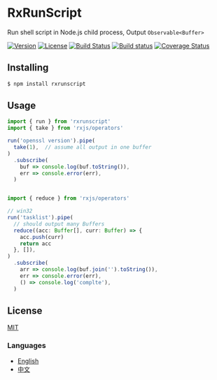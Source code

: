 # RxRunScript
Run shell script in Node.js child process, Output `Observable<Buffer>`

[![Version](https://img.shields.io/npm/v/rxrunscript.svg)](https://www.npmjs.com/package/rxrunscript)
[![License](https://img.shields.io/badge/license-MIT-blue.svg)](https://opensource.org/licenses/MIT)
[![Build Status](https://travis-ci.org/waitingsong/rxrunscript.svg?branch=master)](https://travis-ci.org/waitingsong/rxrunscript)
[![Build status](https://ci.appveyor.com/api/projects/status/v5jt9imw2519nsax/branch/master?svg=true)](https://ci.appveyor.com/project/waitingsong/rxrunscript/branch/master)
[![Coverage Status](https://coveralls.io/repos/github/waitingsong/node-myca/badge.svg?branch=master)](https://coveralls.io/github/waitingsong/rxrunscript?branch=master)




## Installing
```bash
$ npm install rxrunscript
```

## Usage
```ts
import { run } from 'rxrunscript'
import { take } from 'rxjs/operators'

run('openssl version').pipe(
  take(1),  // assume all output in one buffer
)
  .subscribe(
    buf => console.log(buf.toString()), 
    err => console.error(err),
  ) 


import { reduce } from 'rxjs/operators'

// win32
run('tasklist').pipe(
  // should output many Buffers
  reduce((acc: Buffer[], curr: Buffer) => {
    acc.push(curr)
    return acc
  }, []),
)
  .subscribe(
    arr => console.log(buf.join('').toString()),
    err => console.error(err),
    () => console.log('complte'),
  )

```


## License
[MIT](LICENSE)


### Languages
- [English](README.md)
- [中文](README.zh-CN.md)
